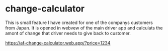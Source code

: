 # change-calculator

This is small feature I have created for one of the companys customers from Japan.
It is opened in webvew of the main driver app and calculats the amont of change that driver needs to give back to customer.

https://af-change-calculator.web.app/?price=1234

